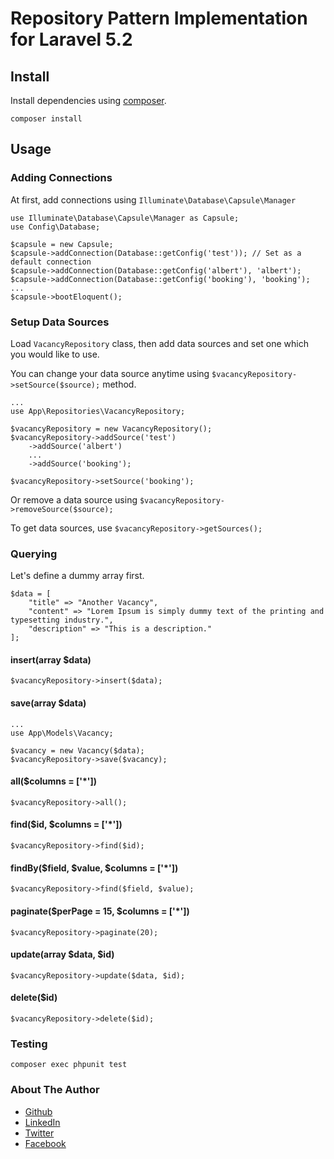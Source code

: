 # Repository Pattern Implementation for Laravel 5.2

## Install
Install dependencies using <a href="https://getcomposer.org" target="_blank">composer</a>.

`composer install`

## Usage

### Adding Connections

At first, add connections using `Illuminate\Database\Capsule\Manager`

```
use Illuminate\Database\Capsule\Manager as Capsule;
use Config\Database;

$capsule = new Capsule;
$capsule->addConnection(Database::getConfig('test')); // Set as a default connection
$capsule->addConnection(Database::getConfig('albert'), 'albert');
$capsule->addConnection(Database::getConfig('booking'), 'booking');
...
$capsule->bootEloquent();
```

### Setup Data Sources

Load `VacancyRepository` class, then add data sources and set one 
which you would like to use. 

You can change your data source anytime using
 `$vacancyRepository->setSource($source);` method.

```
...
use App\Repositories\VacancyRepository;

$vacancyRepository = new VacancyRepository();
$vacancyRepository->addSource('test')
    ->addSource('albert')
    ...
    ->addSource('booking');
    
$vacancyRepository->setSource('booking');
```

Or remove a data source using `$vacancyRepository->removeSource($source);`

To get data sources, use `$vacancyRepository->getSources();`

### Querying

Let's define a dummy array first.
```
$data = [
    "title" => "Another Vacancy",
    "content" => "Lorem Ipsum is simply dummy text of the printing and typesetting industry.",
    "description" => "This is a description."
];
```

#### insert(array $data)

`$vacancyRepository->insert($data);`

#### save(array $data)

```
...
use App\Models\Vacancy;

$vacancy = new Vacancy($data);
$vacancyRepository->save($vacancy);
```

#### all($columns = ['*'])

`$vacancyRepository->all();`

#### find($id, $columns = ['*'])

`$vacancyRepository->find($id);`

#### findBy($field, $value, $columns = ['*'])

`$vacancyRepository->find($field, $value);`

#### paginate($perPage = 15, $columns = ['*'])

`$vacancyRepository->paginate(20);`

#### update(array $data, $id)

`$vacancyRepository->update($data, $id);`

#### delete($id)

`$vacancyRepository->delete($id);`

### Testing

`composer exec phpunit test`

### About The Author

- <a href="https://github.com/yigitgenc" target="_blank">Github</a>
- <a href="https://linkedin.com/in/yigitgenc" target="_blank">LinkedIn</a>
- <a href="https://twitter.com/yigidix" target="_blank">Twitter</a>
- <a href="https://facebook.com/yigidix" target="_blank">Facebook</a>